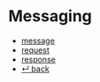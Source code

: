 Messaging
======

- [message](message.md)
- [request](request.md)
- [response](response.md)
- [↵ back](../README.md)
